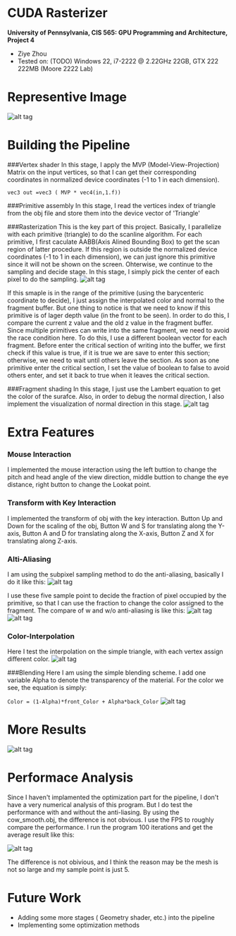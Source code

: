 CUDA Rasterizer
===============

**University of Pennsylvania, CIS 565: GPU Programming and Architecture, Project 4**

* Ziye Zhou
* Tested on: (TODO) Windows 22, i7-2222 @ 2.22GHz 22GB, GTX 222 222MB (Moore 2222 Lab)

Representive Image
========================
![alt tag](https://github.com/ziyezhou-Jerry/Project4-CUDA-Rasterizer/blob/master/image/representive.png?raw=true)

Building the Pipeline
========================
###Vertex shader
In this stage, I apply the MVP (Model-View-Projection) Matrix on the input vertices, so that I can get their corresponding coordinates in normalized device coordinates (-1 to 1 in each dimension).

`vec3 out =vec3 ( MVP * vec4(in,1.f))`

###Primitive assembly
In this stage, I read the vertices index of triangle from the obj file and store them into the device vector of 'Triangle'

###Rasterization
This is the key part of this project. Basically, I parallelize with each primitive (triangle) to do the scanline algorithm. For each primitive, I first caculate AABB(Axis Alined Bounding Box) to get the scan region of latter procedure. If this region is outside the normalized device coordinates (-1 to 1 in each dimension), we can just ignore this primitive since it will not be shown on the screen. Ohterwise, we continue to the sampling and decide stage. In this stage, I simply pick the center of each pixel to do the sampling.
![alt tag](https://github.com/ziyezhou-Jerry/Project4-CUDA-Rasterizer/blob/master/image/sample_combine.png?raw=true)

If this smaple is in the range of the primitive (using the barycenteric coordinate to decide), I just assign the interpolated color and normal to the fragment buffer. But one thing to notice is that we need to know if this primitive is of lager depth value (in the front to be seen). In order to do this, I compare the current z value and the old z value in the fragment buffer. Since multiple primitives can write into the same fragment, we need to avoid the race condition here. To do this, I use a different boolean vector for each fragment. Before enter the critical section of writing into the buffer, we first check if this value is true, if it is true we are save to enter this section; otherwise, we need to wait until others leave the section. As soon as one primitive enter the critical section, I set the value of boolean to false to avoid others enter, and set it back to true when it leaves the critical section.

###Fragment shading
In this stage, I just use the Lambert equation to get the color of the surafce. Also, in order to debug the normal direction, I also implement the visualization of normal direction in this stage.
![alt tag](https://github.com/ziyezhou-Jerry/Project4-CUDA-Rasterizer/blob/master/image/debug_image.png?raw=true)

Extra Features
========================
### Mouse Interaction
I implemented the mouse interaction using the left buttion to change the pitch and head angle of the view direction, middle buttion to change the eye distance, right button to change the Lookat point.

### Transform with Key Interaction
I implemented the transform of obj with the key interaction. Button Up and Down for the scaling of the obj, Button W and S for translating along the Y-axis, Button A and D for translating along the X-axis, Button Z and X for translating along Z-axis.

### Alti-Aliasing
I am using the subpixel sampling method to do the anti-aliasing, basically I do it like this:
![alt tag](https://github.com/ziyezhou-Jerry/Project4-CUDA-Rasterizer/blob/master/image/multiple_sample.png?raw=true)

I use these five sample point to decide the fraction of pixel occupied by the primitive, so that I can use the fraction to change the color assigned to the fragment. The compare of w and w/o anti-aliasing is like this:
![alt tag](https://github.com/ziyezhou-Jerry/Project4-CUDA-Rasterizer/blob/master/image/wo_anti_aliasing_new%20-%20Copy.png?raw=true)
![alt tag](https://github.com/ziyezhou-Jerry/Project4-CUDA-Rasterizer/blob/master/image/w_anti_aliasing_new%20-%20Copy.png?raw=true)

### Color-Interpolation
Here I test the interpolation on the simple triangle, with each vertex assign different color.
![alt tag](https://github.com/ziyezhou-Jerry/Project4-CUDA-Rasterizer/blob/master/image/color_interpolation.png?raw=true)

###Blending
Here I am using the simple blending scheme. I add one variable Alpha to denote the transparency of the material. For the color we see, the equation is simply:

`Color = (1-Alpha)*front_Color + Alpha*back_Color`
![alt tag](https://github.com/ziyezhou-Jerry/Project4-CUDA-Rasterizer/blob/master/image/bending_compare.png?raw=true)

More Results
========================
![alt tag](https://github.com/ziyezhou-Jerry/Project4-CUDA-Rasterizer/blob/master/image/4.png?raw=true)

Performace Analysis
========================
Since I haven't implamented the optimization part for the pipeline, I don't have a very numerical analysis of this program. But I do test the performance with and without the anti-liasing. By using the cow_smooth.obj, the difference is not obvious. I use the FPS to roughly compare the performance. I run the program 100 iterations and get the average result like this:

![alt tag](https://github.com/ziyezhou-Jerry/Project4-CUDA-Rasterizer/blob/master/image/excel.png?raw=true)

The difference is not obivious, and I think the reason may be the mesh is not so large and my sample point is just 5.

Future Work
========================
* Adding some more stages ( Geometry shader, etc.) into the pipeline
* Implementing some optimization methods


